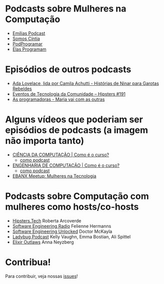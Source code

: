 # Podcasts sobre Mulheres na Computação

- [Emílias Podcast](https://anchor.fm/emilias-podcast)
- [Somos Cíntia](https://anchor.fm/grupo-cintia)
- [PodProgramar](https://mundopodcast.com.br/podprogramar/)
- [Elas Programam](https://anchor.fm/silviacoelho)

# Episódios de outros podcasts

- [Ada Lovelace, lida por Camila Achutti - Histórias de Ninar para Garotas Rebeldes](https://www.b9.com.br/shows/garotasrebeldes/historias-de-ninar-para-garotas-rebeldes-ada-lovelace-lida-por-camila-achutti/)
- [Eventos de Tecnologia da Comunidade – Hipsters #191](https://hipsters.tech/eventos-de-tecnologia-da-comunidade-hipsters-191/)
- [As programadoras - Maria vai com as outras](https://piaui.folha.uol.com.br/maria-vai-com-as-outras-5-as-programadoras/)


# Alguns vídeos que poderiam ser episódios de podcasts (a imagem não importa tanto)

- [CIÊNCIA DA COMPUTAÇÃO | Como é o curso?](https://youtu.be/DauPgf0I6IE) 
  - [como podcast](https://listenbox.app/i/FBtDi-417Y-)
- [ENGENHARIA DE COMPUTAÇÃO | Como é o curso?](https://youtu.be/-gcGFxZz1y8) 
  - [como podcast](https://listenbox.app/i/xJ8lPhCO6JY)
- [EBANX Meetup: Mulheres na Tecnologia](https://www.youtube.com/watch?v=-_cdN8Mnwho&feature=youtu.be&t=2721)

# Podcasts sobre Computação com mulheres como hosts/co-hosts


- [Hipsters.Tech](https://hipsters.tech/) Roberta Arcoverde
- [Software Engineering Radio](https://www.se-radio.net/) Felienne Hermanns
- [Software Engineering Unlocked](https://www.software-engineering-unlocked.com/) Doctor McKayla
- [Ladybug Podcast](https://ladybug.dev/) Kelly Vaughn, Emma Bostian, Ali Spittel
- [Elixir Outlaws](https://elixiroutlaws.com/) Anna Neyzberg

# Contribua!

Para contribuir, veja nossas [issues](https://github.com/Emilias-Armacao-em-Bits/podcasts-mulheres-computacao/issues)!


